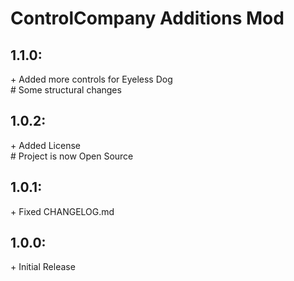 # ControlCompany Additions Mod

## 1.1.0:

\+ Added more controls for Eyeless Dog<br>
\# Some structural changes<br>

## 1.0.2:

\+ Added License<br>
\# Project is now Open Source

## 1.0.1:

\+ Fixed CHANGELOG.md<br>

## 1.0.0:

\+ Initial Release<br>
